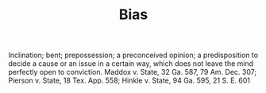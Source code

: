 ---
title: Bias
letter: B
permalink: "/definitions/bias.html"
body: Inclination; bent; prepossession; a preconceived opinion; a predisposition to
  decide a cause or an issue in a certain way, which does not leave the mind perfectly
  open to conviction. Maddox v. State, 32 Ga. 587, 79 Am. Dec. 307; Pierson v. State,
  18 Tex. App. 558; Hinkle v. State, 94 Ga. 595, 21 S. E. 601
published_at: '2018-07-07'
source: Black's Law Dictionary
layout: post
---